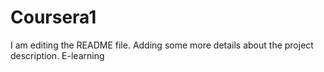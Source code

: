 # Coursera1
I am editing the README file. Adding some more details about the project description.
E-learning
